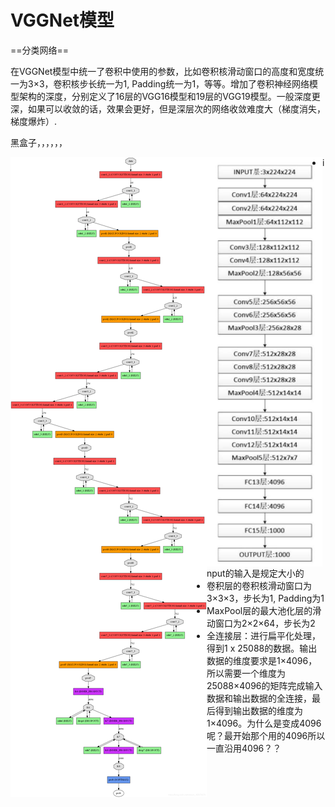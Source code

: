 # VGGNet模型

==分类网络==

在VGGNet模型中统一了卷积中使用的参数，比如卷积核滑动窗口的高度和宽度统一为3×3，卷积核步长统一为1, Padding统一为1，等等。增加了卷积神经网络模型架构的深度，分别定义了16层的VGG16模型和19层的VGG19模型。一般深度更深，如果可以收敛的话，效果会更好，但是深层次的网络收敛难度大（梯度消失，梯度爆炸）.

黑盒子，，，，，，

<img src="../../pics/pytorch/VGG.png" style="float:left">

<img src="../../pics/pytorch/VGG16.png" style="float:left">

- input的输入是规定大小的
- 卷积层的卷积核滑动窗口为3×3×3，步长为1, Padding为1
- MaxPool层的最大池化层的滑动窗口为2×2×64，步长为2
- 全连接层：进行扁平化处理，得到1 x 25088的数据。输出数据的维度要求是1×4096，所以需要一个维度为25088×4096的矩阵完成输入数据和输出数据的全连接，最后得到输出数据的维度为1×4096。为什么是变成4096呢？最开始那个用的4096所以一直沿用4096？？